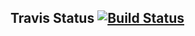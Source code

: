 ## Travis Status [![Build Status](https://travis-ci.org/jason-riddle/VT-Python-Class-Add.png)](https://travis-ci.org/jason-riddle/VT-Python-Class-Add)
